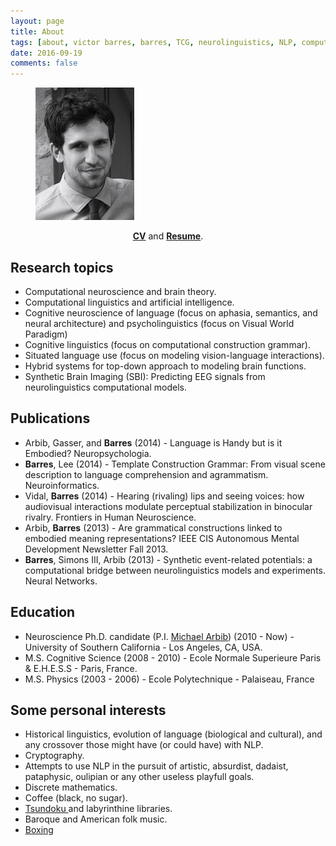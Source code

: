 ```yaml
---
layout: page
title: About
tags: [about, victor barres, barres, TCG, neurolinguistics, NLP, computational neuroscience, AI, construction grammar]
date: 2016-09-19
comments: false
---
```


<figure>
	<img src="/assets/img/portrait.png">
</figure>

<div align="center">
<a href="/assets/dat/barres-cv.pdf"><b>CV</b></a> and <a href="/assets/dat/barres-resume.pdf"><b>Resume</b></a>.
</div>

## Research topics
* Computational neuroscience and brain theory.
* Computational linguistics and artificial intelligence.
* Cognitive neuroscience of language (focus on aphasia, semantics, and neural architecture) and psycholinguistics (focus on Visual World Paradigm)
* Cognitive linguistics (focus on computational construction grammar).
* Situated language use (focus on modeling vision-language interactions).
* Hybrid systems for top-down approach to modeling brain functions.
* Synthetic Brain Imaging (SBI): Predicting EEG signals from neurolinguistics computational models.

## Publications
* <a href="/assets/dat/papers/Arbib, Gasser, & Barres13.pdf"><i class="fa fa-file-pdf-o" aria-hidden="true"></i></a> Arbib, Gasser, and <b>Barres</b> (2014) - Language is Handy but is it Embodied? Neuropsychologia.
* <a href="/assets/dat/papers/Barres&al13(NeuroInfo).pdf"><i class="fa fa-file-pdf-o" aria-hidden="true"></i></a> <b>Barres</b>, Lee (2014) - Template Construction Grammar: From visual scene description to language comprehension and agrammatism. Neuroinformatics.
* <a href="/assets/dat/papers/Vidal&Barres14(FrontiersHumanNeur).pdf"><i class="fa fa-file-pdf-o" aria-hidden="true"></i></a> Vidal, <b>Barres</b> (2014) - Hearing (rivaling) lips and seeing voices: how audiovisual interactions modulate perceptual stabilization in binocular rivalry. Frontiers in Human Neuroscience.
* <a href="/assets/dat/papers/Arbib&Barres13(AMD Newsletter).pdf"><i class="fa fa-file-pdf-o" aria-hidden="true"></i></a> Arbib, <b>Barres</b> (2013) - Are grammatical constructions linked to embodied meaning representations? IEEE CIS Autonomous Mental Development Newsletter Fall 2013.
* <a href="/assets/dat/papers/Barres&al13(NeuralNetwork).pdf"><i class="fa fa-file-pdf-o" aria-hidden="true"></i></a> <b>Barres</b>, Simons III, Arbib (2013) - Synthetic event-related potentials: a computational bridge between neurolinguistics models and experiments. Neural Networks.

## Education
* Neuroscience Ph.D. candidate (P.I. <a href="https://scholar.google.com/citations?user=it1vhYAAAAAJ&hl=en">Michael Arbib</a>)  (2010 - Now) - University of Southern California - Los Angeles, CA, USA.
* M.S. Cognitive Science (2008 - 2010) - Ecole Normale Superieure Paris & E.H.E.S.S - Paris, France.
* M.S. Physics (2003 - 2006) - Ecole Polytechnique - Palaiseau, France

## Some personal interests
* Historical linguistics, evolution of language (biological and cultural), and any crossover those might have (or could have) with NLP.
* Cryptography.
* Attempts to use NLP in the pursuit of artistic, absurdist, dadaist, pataphysic, oulipian or any other useless playfull goals.
* Discrete mathematics.
* Coffee (black, no sugar).
* <a href="https://en.wikipedia.org/wiki/Tsundoku"> Tsundoku </a> and labyrinthine libraries.
* Baroque and American folk music.
* <a href="http://www.cultureboxe.com/">Boxing</a>
